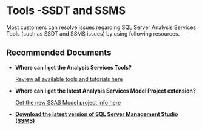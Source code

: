 <properties
  pagetitle="Tools -SSDT and SSMS"
  service="microsoft.sqlvirtualmachine"
  resource="sqlvirtualmachines"
  ms.author="babarmav"
  selfhelptype="Generic"
  supporttopicids="32779864"
  productpesids="14745"
  cloudenvironments="public, fairfax, mooncake, blackforest, ussec, usnat"
  disableclouds=""
  articleid="acab533e-7a7e-45d9-9642-f569a2d82e6c"
  ownershipid="AzureData_AzureSQLVM" />
# Tools -SSDT and SSMS
Most customers can resolve issues regarding SQL Server Analysis Services Tools (such as SSDT and SSMS issues) by using following resources.

## **Recommended Documents**

- **Where can I get the Analysis Services Tools?**

    [Review all available tools and tutorials here](https://docs.microsoft.com/analysis-services/tools-and-applications-used-in-analysis-services?view=asallproducts-allversions)
    
    
- **Where can I get the latest Analysis Services Model Project extension?**

    [Get the new SSAS Model project info here](https://docs.microsoft.com/visualstudio/releases/2019/release-notes)

-  **[Download the latest version of SQL Server Management Studio (SSMS)](https://docs.microsoft.com/sql/ssms/download-sql-server-management-studio-ssms?view=sql-server-ver15)**
